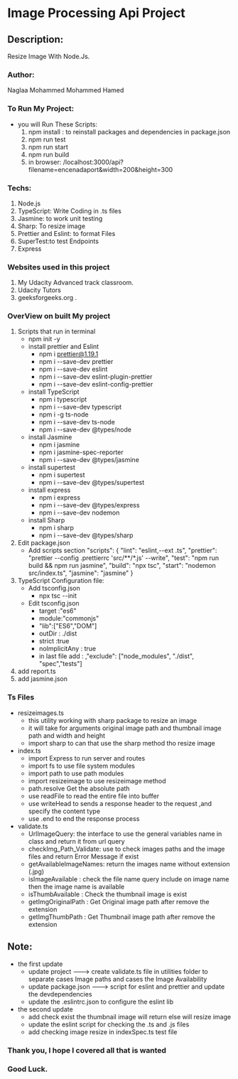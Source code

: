 # Image Processing Api Project

## Description:
Resize Image With Node.Js.

### Author:
Naglaa Mohammed Mohammed Hamed

### To Run My Project:
- you will Run These Scripts:
    1. npm install : to reinstall packages and dependencies in package.json
    2. npm run test
    3. npm run start
    4. npm run build
    5. in browser: /localhost:3000/api?filename=encenadaport&width=200&height=300
   

### Techs:
1. Node.js
2. TypeScript: Write Coding in .ts files
3. Jasmine: to work unit testing
4. Sharp: To resize image
5. Prettier and Eslint: to format Files
6. SuperTest:to test Endpoints
7. Express

### Websites used in this project
1. My Udacity Advanced track classroom.
2. Udacity Tutors
3. geeksforgeeks.org .


### OverView on built My project
1. Scripts that run in terminal
   - npm init -y
   - install prettier and Eslint
        - npm i prettier@1.19.1
        - npm i --save-dev prettier
        - npm i --save-dev eslint
        - npm i --save-dev eslint-plugin-prettier
        - npm i --save-dev eslint-config-prettier
   - install TypeScript
        - npm i typescript
        - npm i --save-dev typescript
        - npm i -g ts-node
        - npm i --save-dev ts-node
        - npm i --save-dev @types/node
   - install Jasmine
        - npm i jasmine
        - npm i jasmine-spec-reporter
        - npm i --save-dev @types/jasmine
   - install supertest
        - npm i supertest
        - npm i --save-dev @types/supertest
   - install express
        - npm i express
        - npm i --save-dev @types/express
        - npm i --save-dev nodemon
   - install Sharp
        - npm i sharp
        - npm i --save-dev @types/sharp
2. Edit package.json
   - Add scripts section
       "scripts": {
                   "lint": "eslint,--ext .ts",
                   "prettier": "prettier --config .prettierrc 'src/**/*.js' --write",
                   "test": "npm run build && npm run jasmine",
                   "build": "npx tsc",
                   "start": "nodemon src/index.ts",
                   "jasmine": "jasmine"
                  }
3. TypeScript Configuration file:
   - Add tsconfig.json
        - npx tsc --init
   - Edit tsconfig.json
        - target :"es6"
        - module:"commonjs"
        - "lib":["ES6","DOM"]
        - outDir : ./dist
        - strict :true
        - noImplicitAny : true
        - in last file add :   ,"exclude": ["node_modules", "./dist", "spec","tests"]
4. add report.ts
5. add jasmine.json 


### Ts Files
  - resizeimages.ts
      - this utility working with sharp package to resize an image 
      - it will take for arguments original image path and thumbnail image path and width and height
      - import sharp to can that use the sharp method tho resize image
  - index.ts
      - import Express to run server and routes
      - import fs to use file system modules
      - import path to use path modules
      - import resizeimage to use resizeimage method
      - path.resolve Get the absolute path
      - use readFile to read the entire file into buffer
      - use writeHead to sends a response header to the request ,and specify the content type
      - use .end to end the response process
  - validate.ts
      - UrlImageQuery: the interface to use the general variables name in class and return it from url query
      - checkImg_Path_Validate: use to check images paths and the image files and return Error Message if exist
      - getAvailableImageNames: return the images name without extension (.jpg)
      - isImageAvailable : check the file name query include on image name then the image name is available
      - isThumbAvailable : Check the thumbnail image is exist
      - getImgOriginalPath : Get Original image path after remove the extension
      - getImgThumbPath : Get Thumbnail image path after remove the extension

## Note:
 - the first update
    - update project ---> create validate.ts file in utilities folder to separate cases Image paths and cases the
      Image Availability 
    - update package.json ---> script for eslint and prettier and update the devdependencies
    - update the .eslintrc.json to configure the eslint lib
 - the second update
    - add check exist the thumbnail image will return else will resize image
    - update the eslint script for checking the .ts and .js files
    - add checking image resize in indexSpec.ts test file
### Thank you, I hope I covered all that is wanted
### Good Luck.
